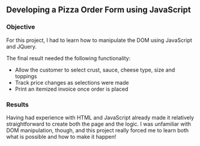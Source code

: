 ## Developing a Pizza Order Form using JavaScript

### Objective

For this project, I had to learn how to manipulate the DOM using JavaScript and JQuery.

The final result needed the following functionality:

* Allow the customer to select crust, sauce, cheese type, size and toppings
* Track price changes as selections were made
* Print an itemized invoice once order is placed

### Results

Having had experience with HTML and JavaScript already made it relatively straightforward to create both the page and the logic. I was unfamiliar with DOM manipulation, though, and this project really forced me to learn both what is possible and how to make it happen!

